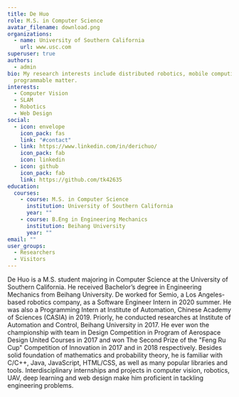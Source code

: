 ```yaml
---
title: De Huo
role: M.S. in Computer Science
avatar_filename: download.png
organizations:
  - name: University of Southern California
    url: www.usc.com
superuser: true
authors:
  - admin
bio: My research interests include distributed robotics, mobile computing and
  programmable matter.
interests:
  - Computer Vision
  - SLAM
  - Robotics
  - Web Design
social:
  - icon: envelope
    icon_pack: fas
    link: "#contact"
  - link: https://www.linkedin.com/in/derichuo/
    icon_pack: fab
    icon: linkedin
  - icon: github
    icon_pack: fab
    link: https://github.com/tk42635
education:
  courses:
    - course: M.S. in Computer Science
      institution: University of Southern California
      year: ""
    - course: B.Eng in Engineering Mechanics
      institution: Beihang University
      year: ""
email: ""
user_groups:
  - Researchers
  - Visitors
---
```

De Huo is a M.S. student majoring in Computer Science at the University of Southern California. He received Bachelor’s degree in Engineering Mechanics from Beihang University. De worked for Semio, a Los Angeles-based robotics company, as a Software Engineer Intern in 2020 summer. He was also a Programming Intern at Institute of Automation, Chinese Academy of Sciences (CASIA) in 2019. Priorly, he conducted researches at Institute of Automation and Control, Beihang University in 2017. He ever won the championship with team in Design Competition in Program of Aerospace Design United Courses in 2017 and won The Second Prize of the "Feng Ru Cup" Competition of Innovation in 2017 and in 2018 respectively. Besides solid foundation of mathematics and probability theory, he is familiar with C/C++, Java, JavaScript, HTML/CSS, as well as many popular libraries and tools. Interdisciplinary internships and projects in computer vision, robotics, UAV, deep learning and web design make him proficient in tackling engineering problems.